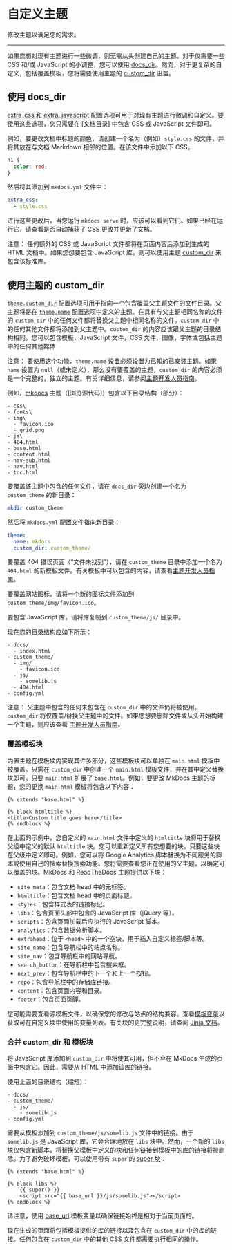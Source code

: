 # 自定义主题

修改主题以满足您的需求。

---

如果您想对现有主题进行一些微调，则无需从头创建自己的主题。对于仅需要一些 CSS 和/或 JavaScript 的小调整，您可以使用 [docs_dir](#using-the-docs_dir)。然而，对于更复杂的自定义，包括覆盖模板，您将需要使用主题的 [custom_dir](#using-the-theme-custom_dir) 设置。

## 使用 docs_dir

[extra_css] 和 [extra_javascript] 配置选项可用于对现有主题进行微调和自定义。要使用这些选项，您只需要在 [文档目录] 中包含 CSS 或 JavaScript 文件即可。

例如，要更改文档中标题的颜色，请创建一个名为（例如）`style.css` 的文件，并将其放在与文档 Markdown 相邻的位置。在该文件中添加以下 CSS。

```css
h1 {
  color: red;
}
```

然后将其添加到 `mkdocs.yml` 文件中：

```yaml
extra_css:
  - style.css
```

进行这些更改后，当您运行 `mkdocs serve` 时，应该可以看到它们。如果已经在运行它，请查看是否自动捕获了 CSS 更改并更新了文档。

注意：
任何额外的 CSS 或 JavaScript 文件都将在页面内容后添加到生成的 HTML 文档中。如果您想要包含 JavaScript 库，则可以使用主题 [custom_dir] 来包含该标准库。

## 使用主题的 custom_dir

[`theme.custom_dir`][custom_dir] 配置选项可用于指向一个包含覆盖父主题文件的文件目录。父主题将是在 [`theme.name`][name] 配置选项中定义的主题。在具有与父主题相同名称的文件的 `custom_dir` 中的任何文件都将替换父主题中相同名称的文件。`custom_dir` 中的任何其他文件都将添加到父主题中。`custom_dir` 的内容应该跟父主题的目录结构相同。您可以包含模板，JavaScript 文件，CSS 文件，图像，字体或包括主题中的任何其他媒体

注意：
要使用这个功能，`theme.name` 设置必须设置为已知的已安装主题。如果 `name` 设置为 `null`（或未定义），那么没有要覆盖的主题，`custom_dir` 的内容必须是一个完整的，独立的主题。有关详细信息，请参阅[主题开发人员指南][custom theme]。

例如，[mkdocs] 主题（[浏览源代码]）包含以下目录结构（部分）：

```nohighlight
- css\
- fonts\
- img\
  - favicon.ico
  - grid.png
- js\
- 404.html
- base.html
- content.html
- nav-sub.html
- nav.html
- toc.html
```

要覆盖该主题中包含的任何文件，请在 `docs_dir` 旁边创建一个名为 `custom_theme` 的新目录：

```bash
mkdir custom_theme
```

然后将 `mkdocs.yml` 配置文件指向新目录：

```yaml
theme:
  name: mkdocs
  custom_dir: custom_theme/
```

要覆盖 404 错误页面（“文件未找到”），请在 `custom_theme` 目录中添加一个名为 `404.html` 的新模板文件。有关模板中可以包含的内容，请查看[主题开发人员指南][custom theme]。

要覆盖网站图标，请将一个新的图标文件添加到 `custom_theme/img/favicon.ico`。

要包含 JavaScript 库，请将库复制到 `custom_theme/js/` 目录中。

现在您的目录结构应如下所示：

```nohighlight
- docs/
  - index.html
- custom_theme/
  - img/
    - favicon.ico
  - js/
    - somelib.js
  - 404.html
- config.yml
```

注意：
父主题中包含的任何未包含在 `custom_dir` 中的文件仍将被使用。`custom_dir` 将仅覆盖/替换父主题中的文件。如果您想要删除文件或从头开始构建一个主题，则应该查看 [主题开发人员指南][custom theme]。

### 覆盖模板块

内置主题在模板块内实现其许多部分，这些模板块可以单独在 `main.html` 模板中被覆盖。只需在 `custom_dir` 中创建一个 `main.html` 模板文件，并在其中定义替换块即可。只要 `main.html` 扩展了 `base.html`。例如，要更改 MkDocs 主题的标题，您的更换 `main.html` 模板将包含以下内容：

```django
{% extends "base.html" %}

{% block htmltitle %}
<title>Custom title goes here</title>
{% endblock %}
```

在上面的示例中，您自定义的 `main.html` 文件中定义的 `htmltitle` 块将用于替换父级中定义的默认 `htmltitle` 块。您可以重新定义所有您想要的块，只要这些块在父级中定义即可。例如，您可以将 Google Analytics 脚本替换为不同服务的脚本或使用自己的搜索替换搜索功能。您将需要查看您正在使用的父主题，以确定可以覆盖的块。MkDocs 和 ReadTheDocs 主题提供以下块：

* `site_meta`：包含文档 head 中的元标签。
* `htmltitle`：包含文档 head 中的页面标题。
* `styles`：包含样式表的链接标记。
* `libs`：包含页面头部中包含的 JavaScript 库（jQuery 等）。
* `scripts`：包含页面加载后应执行的 JavaScript 脚本。
* `analytics`：包含数据分析脚本。
* `extrahead`：位于 `<head>` 中的一个空块，用于插入自定义标签/脚本等。
* `site_name`：包含导航栏中的站点名称。
* `site_nav`：包含导航栏中的网站导航。
* `search_button`：在导航栏中包含搜索框。
* `next_prev`：包含导航栏中的下一个和上一个按钮。
* `repo`：包含导航栏中的存储库链接。
* `content`：包含页面内容和目录。
* `footer`：包含页面页脚。

您可能需要查看源模板文件，以确保您的修改与站点的结构兼容。查看[模板变量]以获取可在自定义块中使用的变量列表。有关块的更完整说明，请查阅 [Jinja 文档]。

### 合并 custom_dir 和 模板块

将 JavaScript 库添加到 `custom_dir` 中将使其可用，但不会在 MkDocs 生成的页面中包含它。因此，需要从 HTML 中添加该库的链接。

使用上面的目录结构（缩短）：

```nohighlight
- docs/
- custom_theme/
  - js/
    - somelib.js
- config.yml
```

需要从模板添加到 `custom_theme/js/somelib.js` 文件中的链接。由于 `somelib.js` 是 JavaScript 库，它会合理地放在 `libs` 块中。然而，一个新的 `libs` 块仅包含新脚本，将替换父模板中定义的块和任何链接到模板中的库的链接将被删除。为了避免破坏模板，可以使用带有 `super` 的 [super 块]：


```django
{% extends "base.html" %}

{% block libs %}
    {{ super() }}
    <script src="{{ base_url }}/js/somelib.js"></script>
{% endblock %}
```

请注意，使用 [base_url] 模板变量以确保链接始终是相对于当前页面的。

现在生成的页面将包括模板提供的库的链接以及包含在 `custom_dir` 中的库的链接。任何包含在 `custom_dir` 中的其他 CSS 文件都需要执行相同的操作。

[custom theme]: ../dev-guide/themes.md
[extra_css]: ./configuration.md#extra_css
[extra_javascript]: ./configuration.md#extra_javascript
[documentation directory]: ./configuration.md#docs_dir
[custom_dir]: ./configuration.md#custom_dir
[name]: ./configuration.md#name
[mkdocs]: ./choosing-your-theme.md#mkdocs
[browse source]: https://github.com/mkdocs/mkdocs/tree/master/mkdocs/themes/mkdocs
[模板变量]: ../dev-guide/themes.md#template-variables
[Jinja 文档]: https://jinja.palletsprojects.com/en/latest/templates/#template-inheritance
[super 块]: https://jinja.palletsprojects.com/en/latest/templates/#super-blocks
[base_url]: ../dev-guide/themes.md#base_url